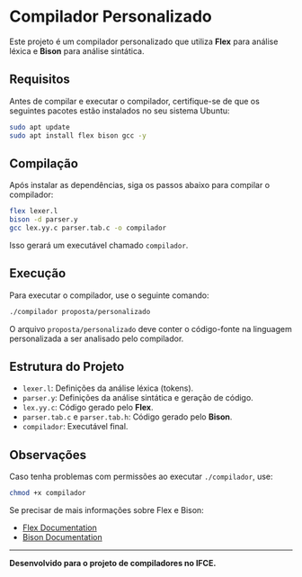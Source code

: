# Compilador Personalizado

Este projeto é um compilador personalizado que utiliza **Flex** para análise léxica e **Bison** para análise sintática.

## Requisitos

Antes de compilar e executar o compilador, certifique-se de que os seguintes pacotes estão instalados no seu sistema Ubuntu:

```sh
sudo apt update
sudo apt install flex bison gcc -y
```

## Compilação

Após instalar as dependências, siga os passos abaixo para compilar o compilador:

```sh
flex lexer.l
bison -d parser.y
gcc lex.yy.c parser.tab.c -o compilador
```

Isso gerará um executável chamado `compilador`.

## Execução

Para executar o compilador, use o seguinte comando:

```sh
./compilador proposta/personalizado
```

O arquivo `proposta/personalizado` deve conter o código-fonte na linguagem personalizada a ser analisado pelo compilador.

## Estrutura do Projeto

- `lexer.l`: Definições da análise léxica (tokens).
- `parser.y`: Definições da análise sintática e geração de código.
- `lex.yy.c`: Código gerado pelo **Flex**.
- `parser.tab.c` e `parser.tab.h`: Código gerado pelo **Bison**.
- `compilador`: Executável final.

## Observações

Caso tenha problemas com permissões ao executar `./compilador`, use:

```sh
chmod +x compilador
```

Se precisar de mais informações sobre Flex e Bison:
- [Flex Documentation](https://westes.github.io/flex/manual/)
- [Bison Documentation](https://www.gnu.org/software/bison/manual/)

---
**Desenvolvido para o projeto de compiladores no IFCE.**

